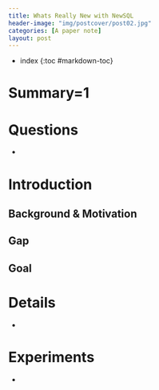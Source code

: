 ```yaml
---
title: Whats Really New with NewSQL
header-image: "img/postcover/post02.jpg"
categories: [A paper note]
layout: post
---
```

- index
{:toc #markdown-toc}
# Summary=1



# Questions

- 

# Introduction

## Background & Motivation



## Gap



## Goal



# Details

- 

# Experiments

- 